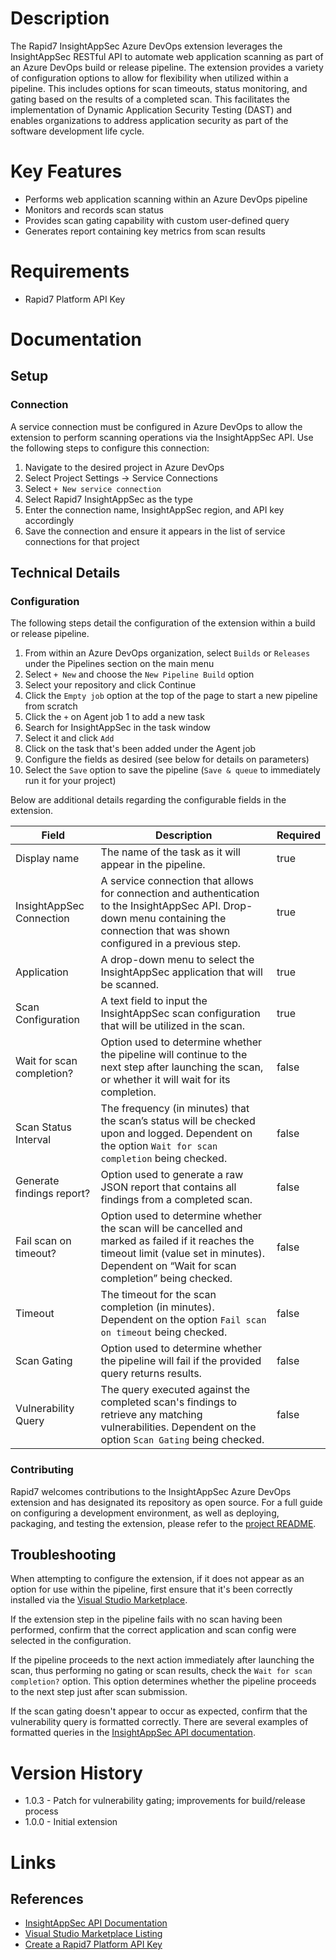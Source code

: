 # Description

The Rapid7 InsightAppSec Azure DevOps extension leverages the InsightAppSec RESTful API to automate web application scanning as part of an Azure DevOps build or release pipeline. The extension provides a variety of configuration options to allow for flexibility when utilized within a pipeline. This includes options for scan timeouts, status monitoring, and gating based on the results of a completed scan. This facilitates the implementation of Dynamic Application Security Testing (DAST) and enables organizations to address application security as part of the software development life cycle.

# Key Features

* Performs web application scanning within an Azure DevOps pipeline
* Monitors and records scan status
* Provides scan gating capability with custom user-defined query
* Generates report containing key metrics from scan results

# Requirements

* Rapid7 Platform API Key

# Documentation

## Setup

### Connection

A service connection must be configured in Azure DevOps to allow the extension to perform scanning operations via the InsightAppSec API. Use the following steps to configure this connection:

1. Navigate to the desired project in Azure DevOps
2. Select Project Settings -> Service Connections
3. Select `+ New service connection`
4. Select Rapid7 InsightAppSec as the type
5. Enter the connection name, InsightAppSec region, and API key accordingly
6. Save the connection and ensure it appears in the list of service connections for that project

## Technical Details

### Configuration

The following steps detail the configuration of the extension within a build or release pipeline.

1. From within an Azure DevOps organization, select `Builds` or `Releases` under the Pipelines section on the main menu
2. Select `+ New` and choose the `New Pipeline Build` option
3. Select your repository and click Continue
4. Click the `Empty job` option at the top of the page to start a new pipeline from scratch
5. Click the `+` on Agent job 1 to add a new task
6. Search for InsightAppSec in the task window
7. Select it and click `Add`
8. Click on the task that's been added under the Agent job
9. Configure the fields as desired (see below for details on parameters)
10. Select the `Save` option to save the pipeline (`Save & queue` to immediately run it for your project)

Below are additional details regarding the configurable fields in the extension.

| Field    | Description                 | Required|
|----------|------------------------------|---------|
| Display name | The name of the task as it will appear in the pipeline. | true
| InsightAppSec Connection | A service connection that allows for connection and authentication to the InsightAppSec API. Drop-down menu containing the connection that was shown configured in a previous step. | true
| Application | A drop-down menu to select the InsightAppSec application that will be scanned. | true
| Scan Configuration | A text field to input the InsightAppSec scan configuration that will be utilized in the scan. | true
| Wait for scan completion? | Option used to determine whether the pipeline will continue to the next step after launching the scan, or whether it will wait for its completion. | false
| Scan Status Interval | The frequency (in minutes) that the scan’s status will be checked upon and logged. Dependent on the option `Wait for scan completion` being checked. | false
| Generate findings report? | Option used to generate a raw JSON report that contains all findings from a completed scan. | false
| Fail scan on timeout? | Option used to determine whether the scan will be cancelled and marked as failed if it reaches the timeout limit (value set in minutes). Dependent on “Wait for scan completion” being checked. | false
| Timeout | The timeout for the scan completion (in minutes). Dependent on the option `Fail scan on timeout` being checked. | false
| Scan Gating| Option used to determine whether the pipeline will fail if the provided query returns results. | false
| Vulnerability Query | The query executed against the completed scan's findings to retrieve any matching vulnerabilities. Dependent on the option `Scan Gating` being checked. | false

### Contributing

Rapid7 welcomes contributions to the InsightAppSec Azure DevOps extension and has designated its repository as open source. For a full guide on configuring a development environment, as well as deploying, packaging, and testing the extension, please refer to the [project README](https://github.com/rapid7/insightappsec-azure-devops-extension/blob/master/README.md).

## Troubleshooting

When attempting to configure the extension, if it does not appear as an option for use within the pipeline, first ensure that it's been correctly installed via the [Visual Studio Marketplace](https://marketplace.visualstudio.com/items?itemName=rapid7.rapid7-insightappsec-extension).

If the extension step in the pipeline fails with no scan having been performed, confirm that the correct application and scan config were selected in the configuration.

If the pipeline proceeds to the next action immediately after launching the scan, thus performing no gating or scan results, check the `Wait for scan completion?` option. This option determines whether the pipeline proceeds to the next step just after scan submission.

If the scan gating doesn't appear to occur as expected, confirm that the vulnerability query is formatted correctly. There are several examples of formatted queries in the [InsightAppSec API documentation](https://help.rapid7.com/insightappsec/en-us/api/v1/docs.html).

# Version History

* 1.0.3 - Patch for vulnerability gating; improvements for build/release process
* 1.0.0 - Initial extension

# Links

## References

* [InsightAppSec API Documentation](https://help.rapid7.com/insightappsec/en-us/api/v1/docs.html)
* [Visual Studio Marketplace Listing](https://marketplace.visualstudio.com/items?itemName=rapid7.rapid7-insightappsec-extension)
* [Create a Rapid7 Platform API Key](https://insightappsec.help.rapid7.com/docs/get-started-with-the-insightappsec-api)